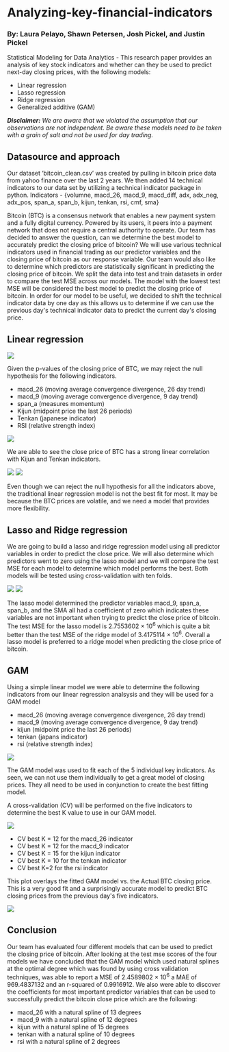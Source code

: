 # Analyzing-key-financial-indicators
### By: Laura Pelayo, Shawn Petersen, Josh Pickel, and Justin Pickel
Statistical Modeling for Data Analytics - This research paper provides an analysis of key stock indicators and whether can they be used to predict next-day closing prices, with the following models:

- Linear regression
- Lasso regression 
- Ridge regression
- Generalized additive (GAM)

***Disclaimer:** We are aware that we violated the assumption that our observations are not independent. Be aware these models need to be taken with a grain of salt and not be used for day trading.*

## Datasource and approach
Our dataset ‘bitcoin_clean.csv’ was created by pulling in bitcoin price data from yahoo finance over the last 2 years. We then added 14 technical indicators to our data set by utilizing a technical indicator package in python.
Indicators - {volumne, macd_26, macd_9, macd_diff, adx, adx_neg, adx_pos, span_a, span_b, kijun, tenkan, rsi, cmf, sma}

Bitcoin (BTC) is a consensus network that enables a new payment system and a fully digital currency. Powered by its users, it peers into a payment network that does not require a central authority to operate. Our team has decided to answer the question, can we determine the best model to accurately predict the closing price of bitcoin? We will use various technical indicators used in financial trading as our predictor variables and the closing price of bitcoin as our response variable. Our team would also like to determine which predictors are statistically significant in predicting the closing price of bitcoin. We split the data into test and train datasets in order to compare the test MSE across our models. The model with the lowest test MSE will be considered the best model to predict the closing price of bitcoin. In order for our model to be useful, we decided to shift the technical indicator data by one day as this allows us to determine if we can use the previous day's technical indicator data to predict the current day's closing price.

## Linear regression

<img src="https://raw.githubusercontent.com/LKPelayoUribe/Analyzing-key-financial-indicators/main/lm_model.PNG">

Given the p-values of the closing price of BTC, we may reject the null hypothesis for the following indicators.
- macd_26 (moving average convergence divergence, 26 day trend)
- macd_9 (moving average convergence divergence, 9 day trend)
- span_a (measures momentum)
- Kijun (midpoint price the last 26 periods)
- Tenkan (japanese indicator)
- RSI (relative strength index)

<img src="https://raw.githubusercontent.com/LKPelayoUribe/Analyzing-key-financial-indicators/main/Corr_Analysis_lm.PNG">

We are able to see the close price of BTC has a strong linear correlation with Kijun and Tenkan indicators.

<img src="https://raw.githubusercontent.com/LKPelayoUribe/Analyzing-key-financial-indicators/main/Kijun_indicator_lm.PNG">

<img src="https://raw.githubusercontent.com/LKPelayoUribe/Analyzing-key-financial-indicators/main/Tenkan_indicator_lm.PNG">

Even though we can reject the null hypothesis for all the indicators above, the traditional linear regression model is not the best fit for most. It may be because the BTC prices are volatile, and we need a model that provides more flexibility.

## Lasso and Ridge regression
We are going to build a lasso and ridge regression model using all predictor variables in order to predict the close price. We will also determine which predictors went to zero using the lasso model and we will compare the test MSE for each model to determine which model performs the best. Both models will be tested using cross-validation with ten folds.

<img src="https://raw.githubusercontent.com/LKPelayoUribe/Analyzing-key-financial-indicators/main/Lasso_Model.PNG">

<img src="https://raw.githubusercontent.com/LKPelayoUribe/Analyzing-key-financial-indicators/main/Ridge_Model.PNG">

The lasso model determined the predictor variables macd_9, span_a, span_b, and the SMA all had a coefficient of zero which indicates these variables are not important when trying to predict the close price of bitcoin. The test MSE for the lasso model is 2.7553602 × 10<sup>6</sup> which is quite a bit better than the test MSE of the ridge model of 3.4175114 × 10<sup>6</sup>. Overall a lasso model is preferred to a ridge model when predicting the close price of bitcoin.

## GAM
Using a simple linear model we were able to determine the following indicators from our linear regression analsysis and they will be used for a GAM model
- macd_26 (moving average convergence divergence, 26 day trend)
- macd_9 (moving average convergence divergence, 9 day trend)
- kijun (midpoint price the last 26 periods)
- tenkan (japans indicator)
- rsi (relative strength index)

<img src="https://raw.githubusercontent.com/LKPelayoUribe/Analyzing-key-financial-indicators/main/GAM_Models.png">

The GAM model was used to fit each of the 5 individual key indicators. As seen, we can not use them individually to get a great model of closing prices. They all need to be used in conjunction to create the best fitting model.

A cross-validation (CV) will be performed on the five indicators to determine the best K value to use in our GAM model.

<img src="https://raw.githubusercontent.com/LKPelayoUribe/Analyzing-key-financial-indicators/main/Cross_Val.png">

- CV best K = 12 for the macd_26 indicator
- CV best K = 12 for the macd_9 indicator
- CV best K = 15 for the kijun indicator
- CV best K = 10 for the tenkan indicator
- CV best K=2 for the rsi indicator

This plot overlays the fitted GAM model vs. the Actual BTC closing price. This is a very good fit and a surprisingly accurate model to predict BTC closing prices from the previous day's five indicators.

<img src="https://raw.githubusercontent.com/LKPelayoUribe/Analyzing-key-financial-indicators/main/GAM_PredVSFit.PNG">

## Conclusion
Our team has evaluated four different models that can be used to predict the closing price of bitcoin. After looking at the test mse scores of the four models we have concluded that the GAM model which used natural splines at the optimal degree which was found by using cross validation techniques, was able to report a MSE of 2.4589802 × 10<sup>6</sup> a MAE of 969.4837132 and an r-squared of 0.9916912. We also were able to discover the coefficients for most important predictor variables that can be used to successfully predict the bitcoin close price which are the following:
- macd_26 with a natural spline of 13 degrees
- macd_9 with a natural spline of 12 degrees
- kijun with a natural spline of 15 degrees
- tenkan with a natural spline of 10 degrees
- rsi with a natural spline of 2 degrees
